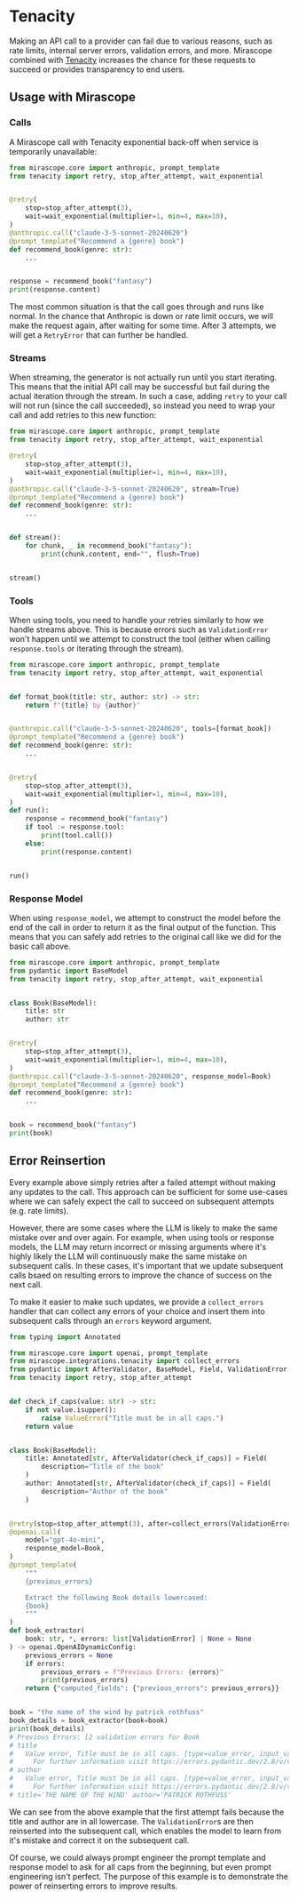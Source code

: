 # Tenacity

Making an API call to a provider can fail due to various reasons, such as rate limits, internal server errors, validation errors, and more. Mirascope combined with [Tenacity](https://tenacity.readthedocs.io/en/latest/) increases the chance for these requests to succeed or provides transparency to end users.

## Usage with Mirascope

### Calls

A Mirascope call with Tenacity exponential back-off when service is temporarily unavailable:

```python
from mirascope.core import anthropic, prompt_template
from tenacity import retry, stop_after_attempt, wait_exponential


@retry(
    stop=stop_after_attempt(3),
    wait=wait_exponential(multiplier=1, min=4, max=10),
)
@anthropic.call("claude-3-5-sonnet-20240620")
@prompt_template("Recommend a {genre} book")
def recommend_book(genre: str):
    ...


response = recommend_book("fantasy")
print(response.content)
```

The most common situation is that the call goes through and runs like normal. In the chance that Anthropic is down or rate limit occurs, we will make the request again, after waiting for some time. After 3 attempts, we will get a `RetryError` that can further be handled.

### Streams

When streaming, the generator is not actually run until you start iterating. This means that the initial API call may be successful but fail during the actual iteration through the stream. In such a case, adding `retry` to your call will not run (since the call succeeded), so instead you need to wrap your call and add retries to this new function:

```python
from mirascope.core import anthropic, prompt_template
from tenacity import retry, stop_after_attempt, wait_exponential

@retry(
    stop=stop_after_attempt(3),
    wait=wait_exponential(multiplier=1, min=4, max=10),
)
@anthropic.call("claude-3-5-sonnet-20240620", stream=True)
@prompt_template("Recommend a {genre} book")
def recommend_book(genre: str):
    ...


def stream():
    for chunk, _ in recommend_book("fantasy"):
        print(chunk.content, end="", flush=True)


stream()
```

### Tools

When using tools, you need to handle your retries similarly to how we handle streams above. This is because errors such as `ValidationError` won't happen until we attempt to construct the tool (either when calling `response.tools` or iterating through the stream).

```python
from mirascope.core import anthropic, prompt_template
from tenacity import retry, stop_after_attempt, wait_exponential


def format_book(title: str, author: str) -> str:
    return f"{title} by {author}"


@anthropic.call("claude-3-5-sonnet-20240620", tools=[format_book])
@prompt_template("Recommend a {genre} book")
def recommend_book(genre: str):
    ...


@retry(
    stop=stop_after_attempt(3),
    wait=wait_exponential(multiplier=1, min=4, max=10),
)
def run():
    response = recommend_book("fantasy")
    if tool := response.tool:
        print(tool.call())
    else:
        print(response.content)


run()
```

### Response Model

When using `response_model`, we attempt to construct the model before the end of the call in order to return it as the final output of the function. This means that you can safely add retries to the original call like we did for the basic call above.

```python
from mirascope.core import anthropic, prompt_template
from pydantic import BaseModel
from tenacity import retry, stop_after_attempt, wait_exponential


class Book(BaseModel):
    title: str
    author: str


@retry(
    stop=stop_after_attempt(3),
    wait=wait_exponential(multiplier=1, min=4, max=10),
)
@anthropic.call("claude-3-5-sonnet-20240620", response_model=Book)
@prompt_template("Recommend a {genre} book")
def recommend_book(genre: str):
    ...


book = recommend_book("fantasy")
print(book)
```

## Error Reinsertion

Every example above simply retries after a failed attempt without making any updates to the call. This approach can be sufficient for some use-cases where we can safely expect the call to succeed on subsequent attempts (e.g. rate limits).

However, there are some cases where the LLM is likely to make the same mistake over and over again. For example, when using tools or response models, the LLM may return incorrect or missing arguments where it's highly likely the LLM will continuously make the same mistake on subsequent calls. In these cases, it's important that we update subsequent calls bsaed on resulting errors to improve the chance of success on the next call.

To make it easier to make such updates, we provide a `collect_errors` handler that can collect any errors of your choice and insert them into subsequent calls through an `errors` keyword argument.

```python
from typing import Annotated

from mirascope.core import openai, prompt_template
from mirascope.integrations.tenacity import collect_errors
from pydantic import AfterValidator, BaseModel, Field, ValidationError
from tenacity import retry, stop_after_attempt


def check_if_caps(value: str) -> str:
    if not value.isupper():
        raise ValueError("Title must be in all caps.")
    return value


class Book(BaseModel):
    title: Annotated[str, AfterValidator(check_if_caps)] = Field(
        description="Title of the book"
    )
    author: Annotated[str, AfterValidator(check_if_caps)] = Field(
        description="Author of the book"
    )


@retry(stop=stop_after_attempt(3), after=collect_errors(ValidationError))
@openai.call(
    model="gpt-4o-mini",
    response_model=Book,
)
@prompt_template(
    """
    {previous_errors}

    Extract the following Book details lowercased:
    {book}
    """
)
def book_extractor(
    book: str, *, errors: list[ValidationError] | None = None
) -> openai.OpenAIDynamicConfig:
    previous_errors = None
    if errors:
        previous_errors = f"Previous Errors: {errors}"
        print(previous_errors)
    return {"computed_fields": {"previous_errors": previous_errors}}


book = "the name of the wind by patrick rothfuss"
book_details = book_extractor(book=book)
print(book_details)
# Previous Errors: [2 validation errors for Book
# title
#   Value error, Title must be in all caps. [type=value_error, input_value='the name of the wind', input_type=str]
#     For further information visit https://errors.pydantic.dev/2.8/v/value_error
# author
#   Value error, Title must be in all caps. [type=value_error, input_value='patrick rothfuss', input_type=str]
#     For further information visit https://errors.pydantic.dev/2.8/v/value_error]
# title='THE NAME OF THE WIND' author='PATRICK ROTHFUSS'
```

We can see from the above example that the first attempt fails because the title and author are in all lowercase. The `ValidationError`s are then reinserted into the subsequent call, which enables the model to learn from it's mistake and correct it on the subsequent call.

Of course, we could always prompt engineer the prompt template and response model to ask for all caps from the beginning, but even prompt engineering isn't perfect. The purpose of this example is to demonstrate the power of reinserting errors to improve results.  
